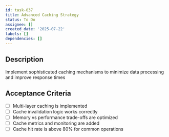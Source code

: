 ```yaml
---
id: task-037
title: Advanced Caching Strategy
status: To Do
assignee: []
created_date: '2025-07-22'
labels: []
dependencies: []
---
```


## Description

Implement sophisticated caching mechanisms to minimize data processing and improve response times

## Acceptance Criteria

- [ ] Multi-layer caching is implemented
- [ ] Cache invalidation logic works correctly
- [ ] Memory vs performance trade-offs are optimized
- [ ] Cache metrics and monitoring are added
- [ ] Cache hit rate is above 80% for common operations
